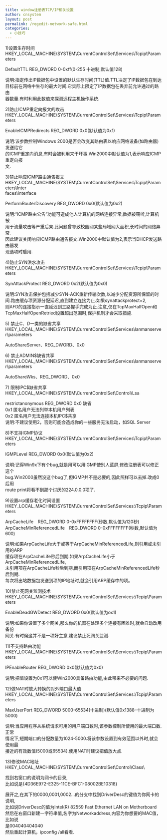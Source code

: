 ```yaml
---
title: window注册表TCP/IP相关设置
author: cnsystem
layout: post
permalink: /regedit-network-safe.html
categories:
  - 小技巧
---
```

1)设置生存时间  
HKEY\_LOCAL\_MACHINE\SYSTEM\CurrentControlSet\Services\Tcpip\Parameters

DefaultTTL REG_DWORD 0-0xff(0-255 十进制,默认值128)

说明:指定传出IP数据包中设置的默认生存时间(TTL)值.TTL决定了IP数据包在到达  
目标前在网络中生存的最大时间.它实际上限定了IP数据包在丢弃前允许通过的路由  
器数量.有时利用此数值来探测远程主机操作系统.

2)防止ICMP重定向报文的攻击  
HKEY\_LOCAL\_MACHINE\SYSTEM\CurrentControlSet\Services\Tcpip\Parameters

EnableICMPRedirects REG_DWORD 0x0(默认值为0x1)

说明:该参数控制Windows 2000是否会改变其路由表以响应网络设备(如路由器)发送给它  
的ICMP重定向消息,有时会被利用来干坏事.Win2000中默认值为1,表示响应ICMP重定向报  
文.

3)禁止响应ICMP路由通告报文  
HKEY\_LOCAL\_MACHINE\SYSTEM\CurrentControlSet\Services\Tcpip\Parameters\Inter  
faces\interface

PerformRouterDiscovery REG_DWORD 0x0(默认值为0x2)

说明:“ICMP路由公告”功能可造成他人计算机的网络连接异常,数据被窃听,计算机被  
用于流量攻击等严重后果.此问题曾导致校园网某些局域网大面积,长时间的网络异常.  
因此建议关闭响应ICMP路由通告报文.Win2000中默认值为2,表示当DHCP发送路由器发  
现选项时启用.

4)防止SYN洪水攻击  
HKEY\_LOCAL\_MACHINE\SYSTEM\CurrentControlSet\Services\Tcpip\Parameters

SynAttackProtect REG_DWORD 0x2(默认值为0x0)

说明:SYN攻击保护包括减少SYN-ACK重新传输次数,以减少分配资源所保留的时  
间.路由缓存项资源分配延迟,直到建立连接为止.如果synattackprotect=2,  
则AFD的连接指示一直延迟到三路握手完成为止.注意,仅在TcpMaxHalfOpen和  
TcpMaxHalfOpenRetried设置超出范围时,保护机制才会采取措施.

5) 禁止C$、D$一类的缺省共享  
HKEY\_LOCAL\_MACHINE\SYSTEM\CurrentControlSet\Services\lanmanserver\parameters

AutoShareServer、REG_DWORD、0x0

6) 禁止ADMIN$缺省共享  
HKEY\_LOCAL\_MACHINE\SYSTEM\CurrentControlSet\Services\lanmanserver\parameters

AutoShareWks、REG_DWORD、0x0

7) 限制IPC$缺省共享  
HKEY\_LOCAL\_MACHINE\SYSTEM\CurrentControlSet\Control\Lsa

restrictanonymous REG_DWORD 0x0 缺省  
0x1 匿名用户无法列举本机用户列表  
0x2 匿名用户无法连接本机IPC$共享  
说明:不建议使用2，否则可能会造成你的一些服务无法启动，如SQL Server

8)不支持IGMP协议  
HKEY\_LOCAL\_MACHINE\SYSTEM\CurrentControlSet\Services\Tcpip\Parameters

IGMPLevel REG_DWORD 0x0(默认值为0x2)

说明:记得Win9x下有个bug,就是用可以用IGMP使别人蓝屏,修改注册表可以修正这个  
bug.Win2000虽然没这个bug了,但IGMP并不是必要的,因此照样可以去掉.改成0后用  
route print将看不到那个讨厌的224.0.0.0项了.

9)设置arp缓存老化时间设置  
HKEY\_LOCAL\_MACHINE\SYSTEM\CurrentControlSet\Services:\Tcpip\Parameters

ArpCacheLife　REG_DWORD 0-0xFFFFFFFF(秒数,默认值为120秒)  
ArpCacheMinReferencedLife　REG_DWORD 0-0xFFFFFFFF(秒数,默认值为600)

说明:如果ArpCacheLife大于或等于ArpCacheMinReferencedLife,则引用或未引用的ARP  
缓存项在ArpCacheLife秒后到期.如果ArpCacheLife小于ArpCacheMinReferencedLife,  
未引用项在ArpCacheLife秒后到期,而引用项在ArpCacheMinReferencedLife秒后到期.  
每次将出站数据包发送到项的IP地址时,就会引用ARP缓存中的项。

10)禁止死网关监测技术  
HKEY\_LOCAL\_MACHINE\SYSTEM\CurrentControlSet\Services:\Tcpip\Parameters

EnableDeadGWDetect REG_DWORD 0x0(默认值为ox1)

说明:如果你设置了多个网关,那么你的机器在处理多个连接有困难时,就会自动改用备份  
网关.有时候这并不是一项好主意,建议禁止死网关监测.

11)不支持路由功能  
HKEY\_LOCAL\_MACHINE\SYSTEM\CurrentControlSet\Services:\Tcpip\Parameters

IPEnableRouter REG_DWORD 0x0(默认值为0x0)

说明:把值设置为0x1可以使Win2000具备路由功能,由此带来不必要的问题.

12)做NAT时放大转换的对外端口最大值  
HKEY\_LOCAL\_MACHINE\SYSTEM\CurrentControlSet\Services:\Tcpip\Parameters

MaxUserPort REG_DWORD 5000-65534(十进制)(默认值0x1388&#8211;十进制为5000)

说明:当应用程序从系统请求可用的用户端口数时,该参数控制所使用的最大端口数.正常  
情况下,短期端口的分配数量为1024-5000.将该参数设置到有效范围以外时,就会使用最  
接近的有效数值(5000或65534).使用NAT时建议把值放大点.

13)修改MAC地址  
HKEY\_LOCAL\_MACHINE\SYSTEM\CurrentControlSet\Control\Class\

找到右窗口的说明为网卡的目录,  
比如说是{4D36E972-E325-11CE-BFC1-08002BE10318}

展开之,在其下的0000,0001,0002&#8230;的分支中找到DriverDesc的键值为你网卡的说明,  
比如说DriverDesc的值为Intel(R) 82559 Fast Ethernet LAN on Motherboard  
然后在右窗口新建一字符串值,名字为Networkaddress,内容为你想要的MAC值，比如说  
是004040404040  
然后重起计算机，ipconfig /all看看.